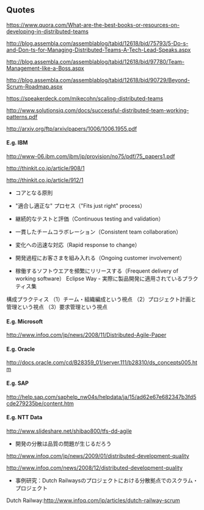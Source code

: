 ## Quotes

https://www.quora.com/What-are-the-best-books-or-resources-on-developing-in-distributed-teams

http://blog.assembla.com/assemblablog/tabid/12618/bid/75793/5-Do-s-and-Don-ts-for-Managing-Distributed-Teams-A-Tech-Lead-Speaks.aspx

http://blog.assembla.com/assemblablog/tabid/12618/bid/97780/Team-Management-like-a-Boss.aspx

http://blog.assembla.com/assemblablog/tabid/12618/bid/90729/Beyond-Scrum-Roadmap.aspx

https://speakerdeck.com/mikecohn/scaling-distributed-teams

http://www.solutionsiq.com/docs/successful-distributed-team-working-patterns.pdf

http://arxiv.org/ftp/arxiv/papers/1006/1006.1955.pdf


#### E.g. IBM

http://www-06.ibm.com/ibm/jp/provision/no75/pdf/75_papers1.pdf

http://thinkit.co.jp/article/908/1

http://thinkit.co.jp/article/912/1


- コアとなる原則

- "適合し適正な" プロセス（"Fits just right" process）
- 継続的なテストと評価（Continuous testing and validation）
- 一貫したチームコラボレーション（Consistent team collaboration）
- 変化への迅速な対応（Rapid response to change）
- 開発過程にお客さまを組み入れる（Ongoing customer involvement）
- 稼働するソフトウエアを頻繁にリリースする（Frequent delivery of working software）
Eclipse Way - 実際に製品開発に適用されているプラクティス集

構成プラクティス
（1）チーム・組織編成という視点
（2）プロジェクト計画と管理という視点
（3）要求管理という視点

#### E.g. Microsoft

http://www.infoq.com/jp/news/2008/11/Distributed-Agile-Paper

#### E.g. Oracle

http://docs.oracle.com/cd/B28359_01/server.111/b28310/ds_concepts005.htm

#### E.g. SAP

http://help.sap.com/saphelp_nw04s/helpdata/ja/15/ad62e67e682347b3fd5cde279235be/content.htm

#### E.g. NTT Data

http://www.slideshare.net/shibao800/tfs-dd-agile

- 開発の分散は品質の問題が生じるだろう

http://www.infoq.com/jp/news/2009/01/distributed-development-quality

http://www.infoq.com/news/2008/12/distributed-development-quality

- 事例研究：Dutch Railwaysのプロジェクトにおける分散拠点でのスクラム・プロジェクト

Dutch Railway:http://www.infoq.com/jp/articles/dutch-railway-scrum

